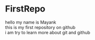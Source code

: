 # FirstRepo
hello my name is Mayank 
<br>
this is my first repository on github
<br>
i am try to learn more about git and github
